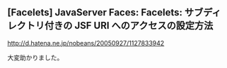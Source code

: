 ## [Facelets] JavaServer Faces: Facelets: サブディレクトリ付きの JSF URI へのアクセスの設定方法

http://d.hatena.ne.jp/nobeans/20050927/1127833942

大変助かりました。
